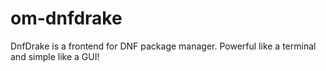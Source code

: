 # om-dnfdrake
DnfDrake is a frontend for DNF package manager. Powerful like a terminal and simple like a GUI!
